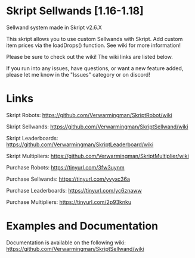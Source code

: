 # Skript Sellwands [1.16-1.18]
Sellwand system made in Skript v2.6.X

This skript allows you to use custom Sellwands with Skript. Add custom item prices via the loadDrops() function. See wiki for more information!

Please be sure to check out the wiki! The wiki links are listed below.

If you run into any issues, have questions, or want a new feature added, please let me know in the "Issues" category or on discord!

# Links
Skript Robots: https://github.com/Verwarmingman/SkriptRobot/wiki

Skript Sellwands: https://github.com/Verwarmingman/SkriptSellwand/wiki

Skript Leaderboards: https://github.com/Verwarmingman/SkriptLeaderboard/wiki

Skript Multipliers: https://github.com/Verwarmingman/SkriptMultiplier/wiki


Purchase Robots: https://tinyurl.com/3fw3uynm

Purchase Sellwands: https://tinyurl.com/yvyxc36a 

Purchase Leaderboards: https://tinyurl.com/yc6znaww

Purchase Multipliers: https://tinyurl.com/2p93knku

# Examples and Documentation
Documentation is available on the following wiki: https://github.com/Verwarmingman/SkriptSellwand/wiki

